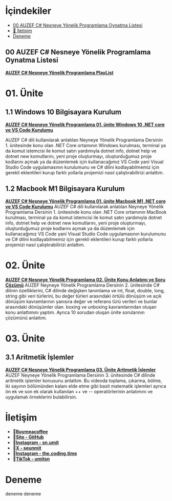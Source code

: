 # İçindekiler
- [00 AUZEF C# Nesneye Yönelik Programlama Oynatma Listesi](#00-auzef-c-nesneye-yonelik-programlama-oynatma-listesi)
- [📨 İletişim](#iletisim)
- [Deneme](#deneme)

## 00 AUZEF C# Nesneye Yönelik Programlama Oynatma Listesi
[**AUZEF C# Nesneye Yönelik Programlama PlayList**](https://www.youtube.com/playlist?list=PLWmM3tw4zswYxZvC5ZBrDOQtgTJWp5hdD)

# 01. Ünite
## 1.1 Windows 10 Bilgisayara Kurulum
**[AUZEF C# Nesneye Yönelik Programlama 01. ünite Windows 10 .NET core ve VS Code Kurulumu](https://youtu.be/r3wbhvm7EEY)**

AUZEF C# dili kullanılarak anlatılan Neyneye Yönelik Programlama Dersinin 1. ünitesinde konu olan .NET Core ortamının Windows kurulması, terminal ya da komut istemcisi ile komut satırı yardımıyla dotnet info, dotnet help ve dotnet new komutlarını, yeni proje oluşturmayı, oluşturduğumuz proje kodlarını açmak ya da düzenlemek için kullanacağımız VS Code yani Visual Studio Code uygulamasının kurulumunu ve C# dilini kodlayabilmemiz için gerekli eklentileri kurup farklı yollarla projemizi nasıl çalıştırabilirizi anlattım.

## 1.2 Macbook M1 Bilgisayara Kurulum
**[AUZEF C# Nesneye Yönelik Programlama 01. ünite Macbook M1 .NET core ve VS Code Kurulumu](https://youtu.be/IyuK8lQXwu4)**
AUZEF C# dili kullanılarak anlatılan Neyneye Yönelik Programlama Dersinin 1. ünitesinde konu olan .NET Core ortamının MacBook kurulması, terminal ya da komut istemcisi ile komut satırı yardımıyla dotnet info, dotnet help ve dotnet new komutlarını, yeni proje oluşturmayı, oluşturduğumuz proje kodlarını açmak ya da düzenlemek için kullanacağımız VS Code yani Visual Studio Code uygulamasının kurulumunu ve C# dilini kodlayabilmemiz için gerekli eklentileri kurup farklı yollarla projemizi nasıl çalıştırabilirizi anlattım.  

# 02. Ünite
**[AUZEF C# Nesneye Yönelik Programlama 02. Ünite Konu Anlatımı ve Soru Çözümü](https://youtu.be/4-F9NIMB-90)**
AUZEF Neyneye Yönelik Programlama Dersinin 2. ünitesinde C# dilinin özelliklerini, C# dilinde değişken tanımlama ve int, float, double, long, string gibi veri türlerini, bu değer türleri arasındaki örtülü dönüşüm ve açık dönüşüm  kavramlarının yanısıra değer ve referans türü verileri ve bunlar arasındaki dönüşümler olan. boxing ve unboxing kavramlarından oluşan konu anlattımını yaptım. Ayrıca 10 sorudan oluşan ünite sorularının çözümünü anlattım.

# 03. Ünite
## 3.1 Aritmetik İşlemler
**[AUZEF C# Nesneye Yönelik Programlama 03. Ünite Aritmetik İşlemler](https://youtu.be/g8WFIGUmoqU)**
AUZEF Neyneye Yönelik Programlama Dersinin 3. ünitesinde C# dilinde aritmetik işlemler konusunu anlattım. Bu videoda toplama, çıkarma, bölme, iki sayının bölümünden kalanı elde etme gibi basit matematik işlemleri ayrıca ön ek ve son ek olarak kullanılan ++ ve -- operatörlerinin anlatımını ve uygulamalı örneklerini bulabilirsin.

# İletişim
- **📍[Buymeacoffee](https://www.buymeacoffee.com/umitsen)**
- **📍[Site - GitHub](https://umitsn.github.io)** 
- **📍[Instagram - sn.umit](https://www.instagram.com/sn.umit)** 
- **📍[X - seunmit](https://www.twitter.com/seunmit)**
- **📍[Instagram - the.coding.time](https://www.instagram.com/the.coding.time)** 
- **📍[TikTok - umitsn](https://www.tiktok.com/@umitsn)** 

# Deneme
deneme
deneme
